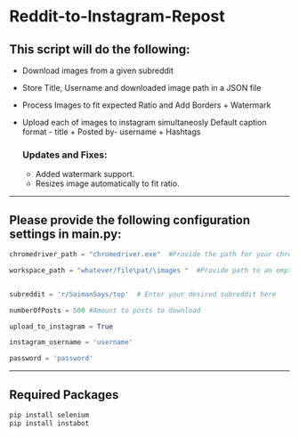 # Reddit-to-Instagram-Repost

## This script will do the following:
* Download images from a given subreddit
* Store Title, Username and downloaded image path in a JSON file
* Process Images to fit expected Ratio and Add Borders + Watermark
* Upload each of images to instagram simultaneosly
   Default caption format - title + Posted by- username + Hashtags
   
  ### Updates and Fixes:
   * Added watermark support.
   * Resizes image automatically to fit ratio.
_________________________________________________________________________

## Please provide the following configuration settings in main.py:

```python
chromedriver_path = "chromedriver.exe"  #Provide the path for your chromedriver exe

workspace_path = "whatever/file\pat/\images "  #Provide path to an empty folder to use as workspace, it should not end with '/'


subreddit = 'r/SaimanSays/top'  # Enter your desired subreddit here

numberOfPosts = 500 #Amount to posts to download 

upload_to_instagram = True

instagram_username = 'username' 

password = 'password'
```
_________________________________________________________________________

## Required Packages
   ```python
   pip install selenium
   pip install instabot
  ```

